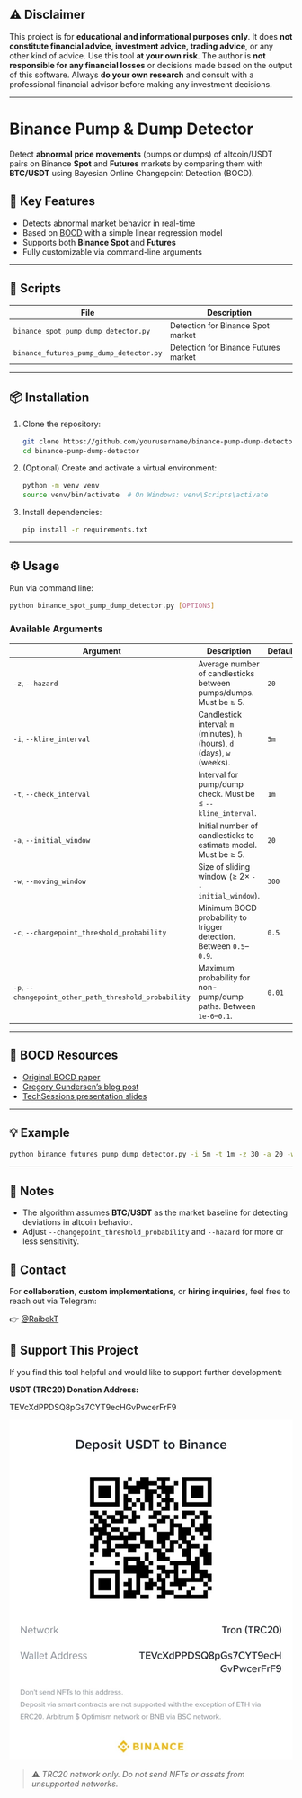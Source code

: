 ## ⚠️ Disclaimer

This project is for **educational and informational purposes only**.
It does **not constitute financial advice, investment advice, trading advice**, or any other kind of advice.
Use this tool **at your own risk**. The author is **not responsible for any financial losses** or decisions made based on the output of this software.
Always **do your own research** and consult with a professional financial advisor before making any investment decisions.

---

# Binance Pump & Dump Detector

Detect **abnormal price movements** (pumps or dumps) of altcoin/USDT pairs on Binance **Spot** and **Futures** markets by comparing them with **BTC/USDT** using Bayesian Online Changepoint Detection (BOCD).

## 📌 Key Features

* Detects abnormal market behavior in real-time
* Based on [BOCD](https://arxiv.org/abs/0710.3742) with a simple linear regression model
* Supports both **Binance Spot** and **Futures**
* Fully customizable via command-line arguments

---

## 📂 Scripts

| File                                    | Description                          |
| --------------------------------------- | ------------------------------------ |
| `binance_spot_pump_dump_detector.py`    | Detection for Binance Spot market    |
| `binance_futures_pump_dump_detector.py` | Detection for Binance Futures market |

---

## 📦 Installation

1. Clone the repository:

   ```bash
   git clone https://github.com/yourusername/binance-pump-dump-detector.git
   cd binance-pump-dump-detector
   ```

2. (Optional) Create and activate a virtual environment:

   ```bash
   python -m venv venv
   source venv/bin/activate  # On Windows: venv\Scripts\activate
   ```

3. Install dependencies:

   ```bash
   pip install -r requirements.txt
   ```

---

## ⚙️ Usage

Run via command line:

```bash
python binance_spot_pump_dump_detector.py [OPTIONS]
```

### Available Arguments

| Argument                                               | Description                                                                | Default |
| ------------------------------------------------------ | -------------------------------------------------------------------------- | ------- |
| `-z`, `--hazard`                                       | Average number of candlesticks between pumps/dumps. Must be ≥ 5.           | `20`    |
| `-i`, `--kline_interval`                               | Candlestick interval: `m` (minutes), `h` (hours), `d` (days), `w` (weeks). | `5m`    |
| `-t`, `--check_interval`                               | Interval for pump/dump check. Must be ≤ `--kline_interval`.                | `1m`    |
| `-a`, `--initial_window`                               | Initial number of candlesticks to estimate model. Must be ≥ 5.             | `20`    |
| `-w`, `--moving_window`                                | Size of sliding window (≥ 2× `--initial_window`).                          | `300`   |
| `-c`, `--changepoint_threshold_probability`            | Minimum BOCD probability to trigger detection. Between `0.5`–`0.9`.        | `0.5`   |
| `-p`, `--changepoint_other_path_threshold_probability` | Maximum probability for non-pump/dump paths. Between `1e-6`–`0.1`.         | `0.01`  |

---

## 📖 BOCD Resources

* [Original BOCD paper](https://arxiv.org/abs/0710.3742)
* [Gregory Gundersen’s blog post](https://gregorygundersen.com/blog/2019/08/13/bocd/)
* [TechSessions presentation slides](https://speakerdeck.com/techsessions/bayesian-online-change-point-detection-at-scale)

---

## 💡 Example

```bash
python binance_futures_pump_dump_detector.py -i 5m -t 1m -z 30 -a 20 -w 300 -c 0.7 -p 0.01
```

---

## 🧠 Notes

* The algorithm assumes **BTC/USDT** as the market baseline for detecting deviations in altcoin behavior.
* Adjust `--changepoint_threshold_probability` and `--hazard` for more or less sensitivity.

## 🤝 Contact

For **collaboration**, **custom implementations**, or **hiring inquiries**, feel free to reach out via Telegram:

👉 [@RaibekT](https://t.me/RaibekT)

## 🙏 Support This Project

If you find this tool helpful and would like to support further development:

**USDT (TRC20) Donation Address:**

TEVcXdPPDSQ8pGs7CYT9ecHGvPwcerFrF9


![Donate QR](./donation_qr.jpg)

> ⚠️ _TRC20 network only. Do not send NFTs or assets from unsupported networks._
